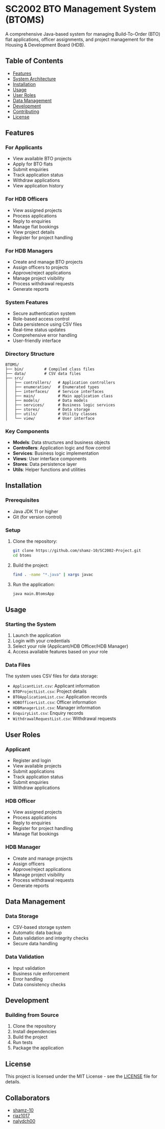 # SC2002 BTO Management System (BTOMS)

A comprehensive Java-based system for managing Build-To-Order (BTO) flat applications, officer assignments, and project management for the Housing & Development Board (HDB).

## Table of Contents
- [Features](#features)
- [System Architecture](#system-architecture)
- [Installation](#installation)
- [Usage](#usage)
- [User Roles](#user-roles)
- [Data Management](#data-management)
- [Development](#development)
- [Contributing](#contributing)
- [License](#license)

## Features

### For Applicants
- View available BTO projects
- Apply for BTO flats
- Submit enquiries
- Track application status
- Withdraw applications
- View application history

### For HDB Officers
- View assigned projects
- Process applications
- Reply to enquiries
- Manage flat bookings
- View project details
- Register for project handling

### For HDB Managers
- Create and manage BTO projects
- Assign officers to projects
- Approve/reject applications
- Manage project visibility
- Process withdrawal requests
- Generate reports

### System Features
- Secure authentication system
- Role-based access control
- Data persistence using CSV files
- Real-time status updates
- Comprehensive error handling
- User-friendly interface


### Directory Structure
```
BTOMS/
├── bin/         # Compiled class files
├── data/        # CSV data files
├── src/
│   ├── controllers/   # Application controllers
│   ├── enumeration/   # Enumerated types
│   ├── interfaces/    # Service interfaces
│   ├── main/          # Main application class
│   ├── models/        # Data models
│   ├── services/      # Business logic services
│   ├── stores/        # Data storage
│   ├── utils/         # Utility classes
│   └── view/          # User interface
```




### Key Components
- **Models**: Data structures and business objects
- **Controllers**: Application logic and flow control
- **Services**: Business logic implementation
- **Views**: User interface components
- **Stores**: Data persistence layer
- **Utils**: Helper functions and utilities

## Installation

### Prerequisites
- Java JDK 11 or higher
- Git (for version control)

### Setup
1. Clone the repository:
   ```bash
   git clone https://github.com/shamz-10/SC2002-Project.git
   cd btoms
   ```

2. Build the project:
   ```bash
   find . -name "*.java" | xargs javac
   ```

3. Run the application:
   ```bash
   java main.BtomsApp   
   ```

## Usage

### Starting the System
1. Launch the application
2. Login with your credentials
3. Select your role (Applicant/HDB Officer/HDB Manager)
4. Access available features based on your role

### Data Files
The system uses CSV files for data storage:
- `ApplicantList.csv`: Applicant information
- `BTOProjectList.csv`: Project details
- `BTOApplicationList.csv`: Application records
- `HDBOfficerList.csv`: Officer information
- `HDBManagerList.csv`: Manager information
- `EnquiryList.csv`: Enquiry records
- `WithdrawalRequestList.csv`: Withdrawal requests

## User Roles

### Applicant
- Register and login
- View available projects
- Submit applications
- Track application status
- Submit enquiries
- Withdraw applications

### HDB Officer
- View assigned projects
- Process applications
- Reply to enquiries
- Register for project handling
- Manage flat bookings

### HDB Manager
- Create and manage projects
- Assign officers
- Approve/reject applications
- Manage project visibility
- Process withdrawal requests
- Generate reports

## Data Management

### Data Storage
- CSV-based storage system
- Automatic data backup
- Data validation and integrity checks
- Secure data handling

### Data Validation
- Input validation
- Business rule enforcement
- Error handling
- Data consistency checks

## Development

### Building from Source
1. Clone the repository
2. Install dependencies
3. Build the project
4. Run tests
5. Package the application



## License

This project is licensed under the MIT License - see the [LICENSE](LICENSE) file for details.

## Collaborators

- [shamz-10](https://github.com/shamz-10)
- [riaz1017](https://github.com/riaz1017)
- [nalydch00](https://github.com/nalydch00)
